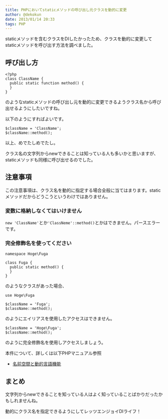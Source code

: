 ```yaml
---
title: PHPにおいてstaticメソッドの呼び出し元クラスを動的に変更
author: @dekokun
date: 2013/01/14 20:33
tags: PHP
---
```


staticメソッドを含むクラスをDIしたかったため、クラスを動的に変更してstaticメソッドを呼び出す方法を調べました。

## 呼び出し方

````
<?php
class ClassName {
  public static function method() {
  }
}
````

のようなstaticメソッドの呼び出し元を動的に変更できるようクラス名から呼び出せるようにしたいですね。

以下のようにすればよいです。

````
$className = 'ClassName';
$className::method();
````

以上、めでたしめでたし。

クラス名の文字列からnewできることは知っている人も多いかと思いますが、staticメソッドも同様に呼び出せるのでした。

## 注意事項

この注意事項は、クラス名を動的に指定する場合全般に当てはまります。staticメソッドだからどうこうというわけではありません。

### 変数に格納しなくてはいけません

````new 'ClassName'````とか````'ClassNeme'::method()````とかはできません。パースエラーです。

### 完全修飾名を使ってください

````
namespace Hoge\Fuga

class Fuga {
  public static method() {
  }
}
````

のようなクラスがあった場合、

````
use Hoge\Fuga

$className = 'Fuga';
$className::method();
````

のようにエイリアスを使用したアクセスはできません。

````
$className = 'Hoge\Fuga';
$className::method();
````

のように完全修飾名を使用しアクセスしましょう。

本件について、詳しくは以下PHPマニュアル参照

* [名前空間と動的言語機能](http://php.net/manual/ja/language.namespaces.dynamic.php)

## まとめ

文字列からnewできることを知っている人はよく知っていることばかりだったかもしれませんね。

動的にクラス名を指定できるようにしてレッツエンジョイDIライフ！
